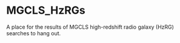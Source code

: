 # MGCLS_HzRGs
A place for the results of MGCLS high-redshift radio galaxy (HzRG) searches to hang out.
